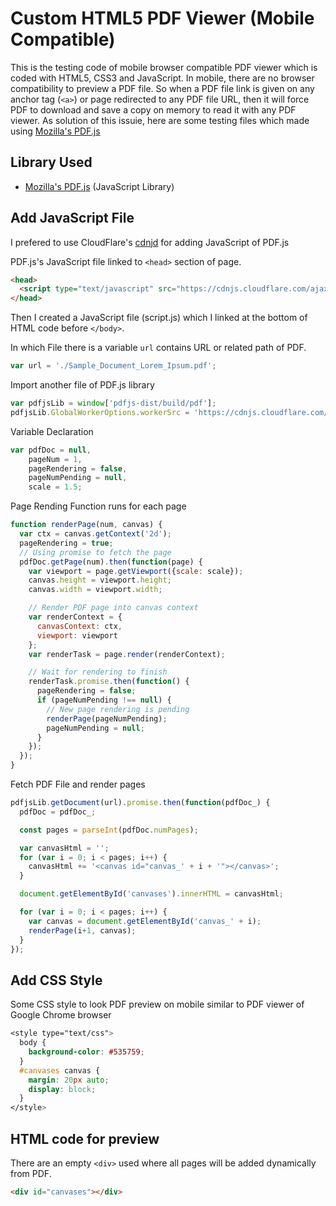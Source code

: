 # Custom HTML5 PDF Viewer (Mobile Compatible)

This is the testing code of mobile browser compatible PDF viewer which is coded with HTML5, CSS3 and JavaScript. In mobile, there are no browser compatibility to preview a PDF file. So when a PDF file link is given on any anchor tag (`<a>`) or page redirected to any PDF file URL, then it will force PDF to download and save a copy on memory to read it with any PDF viewer. As solution of this issuie, here are some testing files which made using [Mozilla's PDF.js](https://github.com/mozilla/pdf.js)

## Library Used
* [Mozilla's PDF.js](https://github.com/mozilla/pdf.js) (JavaScript Library)

## Add JavaScript File

I prefered to use CloudFlare's [cdnjd](https://cdnjs.com/)  for adding JavaScript of PDF.js

PDF.js's JavaScript file linked to `<head>` section of page.

```html
<head>
  <script type="text/javascript" src="https://cdnjs.cloudflare.com/ajax/libs/pdf.js/2.2.2/pdf.min.js"></script>
</head>
```

Then I created a JavaScript file (script.js) which I linked at the bottom of HTML code before `</body>`.

In which File there is a variable `url` contains URL or related path of PDF.

```javascript
var url = './Sample_Document_Lorem_Ipsum.pdf';
```

Import another file of PDF.js library

```javascript
var pdfjsLib = window['pdfjs-dist/build/pdf'];
pdfjsLib.GlobalWorkerOptions.workerSrc = 'https://cdnjs.cloudflare.com/ajax/libs/pdf.js/2.2.2/pdf.worker.js';
```

Variable Declaration

```javascript
var pdfDoc = null,
    pageNum = 1,
    pageRendering = false,
    pageNumPending = null,
    scale = 1.5;
```

Page Rending Function runs for each page

```javascript
function renderPage(num, canvas) {
  var ctx = canvas.getContext('2d');
  pageRendering = true;
  // Using promise to fetch the page
  pdfDoc.getPage(num).then(function(page) {
    var viewport = page.getViewport({scale: scale});
    canvas.height = viewport.height;
    canvas.width = viewport.width;

    // Render PDF page into canvas context
    var renderContext = {
      canvasContext: ctx,
      viewport: viewport
    };
    var renderTask = page.render(renderContext);

    // Wait for rendering to finish
    renderTask.promise.then(function() {
      pageRendering = false;
      if (pageNumPending !== null) {
        // New page rendering is pending
        renderPage(pageNumPending);
        pageNumPending = null;
      }
    });
  });
}
```

Fetch PDF File and render pages

```javascript
pdfjsLib.getDocument(url).promise.then(function(pdfDoc_) {
  pdfDoc = pdfDoc_;

  const pages = parseInt(pdfDoc.numPages);

  var canvasHtml = '';
  for (var i = 0; i < pages; i++) {
  	canvasHtml += '<canvas id="canvas_' + i + '"></canvas>';
  }

  document.getElementById('canvases').innerHTML = canvasHtml;

  for (var i = 0; i < pages; i++) {
  	var canvas = document.getElementById('canvas_' + i);
  	renderPage(i+1, canvas);
  }
});
```

## Add CSS Style

Some CSS style to look PDF preview on mobile similar to PDF viewer of Google Chrome browser

```css
<style type="text/css">
  body {
    background-color: #535759;
  }
  #canvases canvas {
    margin: 20px auto;
    display: block;
  }
</style>
```

## HTML code for preview

There are an empty `<div>` used where all pages will be added dynamically from PDF.


```html
<div id="canvases"></div>
```
